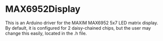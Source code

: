 # MAX6952Display

This is an Arduino driver for the MAXIM MAX6952 5x7 LED matrix display.
By default, it is configured for 2 daisy-chained chips, but the user may change this easily, located in the .h file.
